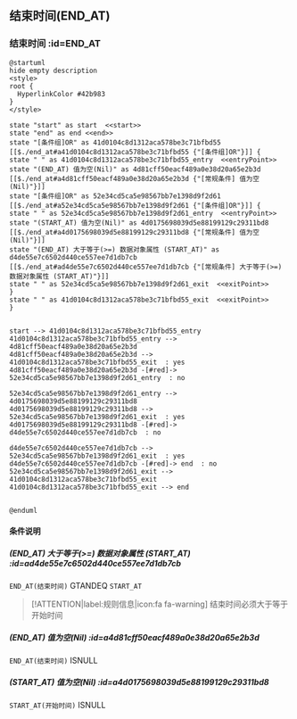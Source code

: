 ## 结束时间(END_AT) <!-- {docsify-ignore-all} -->

   

### 结束时间 :id=END_AT

```plantuml
@startuml
hide empty description
<style>
root {
  HyperlinkColor #42b983
}
</style>

state "start" as start  <<start>>
state "end" as end <<end>>
state "[条件组]OR" as 41d0104c8d1312aca578be3c71bfbd55 [[$./end_at#a41d0104c8d1312aca578be3c71bfbd55 {"[条件组]OR"}]] {
state " " as 41d0104c8d1312aca578be3c71bfbd55_entry  <<entryPoint>>
state "(END_AT) 值为空(Nil)" as 4d81cff50eacf489a0e38d20a65e2b3d [[$./end_at#a4d81cff50eacf489a0e38d20a65e2b3d {"[常规条件] 值为空(Nil)"}]]
state "[条件组]OR" as 52e34cd5ca5e98567bb7e1398d9f2d61 [[$./end_at#a52e34cd5ca5e98567bb7e1398d9f2d61 {"[条件组]OR"}]] {
state " " as 52e34cd5ca5e98567bb7e1398d9f2d61_entry  <<entryPoint>>
state "(START_AT) 值为空(Nil)" as 4d0175698039d5e88199129c29311bd8 [[$./end_at#a4d0175698039d5e88199129c29311bd8 {"[常规条件] 值为空(Nil)"}]]
state "(END_AT) 大于等于(>=) 数据对象属性 (START_AT)" as d4de55e7c6502d440ce557ee7d1db7cb [[$./end_at#ad4de55e7c6502d440ce557ee7d1db7cb {"[常规条件] 大于等于(>=) 数据对象属性 (START_AT)"}]]
state " " as 52e34cd5ca5e98567bb7e1398d9f2d61_exit  <<exitPoint>>
}
state " " as 41d0104c8d1312aca578be3c71bfbd55_exit  <<exitPoint>>
}


start --> 41d0104c8d1312aca578be3c71bfbd55_entry 
41d0104c8d1312aca578be3c71bfbd55_entry --> 4d81cff50eacf489a0e38d20a65e2b3d 
4d81cff50eacf489a0e38d20a65e2b3d --> 41d0104c8d1312aca578be3c71bfbd55_exit  : yes
4d81cff50eacf489a0e38d20a65e2b3d -[#red]-> 52e34cd5ca5e98567bb7e1398d9f2d61_entry  : no

52e34cd5ca5e98567bb7e1398d9f2d61_entry --> 4d0175698039d5e88199129c29311bd8 
4d0175698039d5e88199129c29311bd8 --> 52e34cd5ca5e98567bb7e1398d9f2d61_exit  : yes
4d0175698039d5e88199129c29311bd8 -[#red]-> d4de55e7c6502d440ce557ee7d1db7cb  : no

d4de55e7c6502d440ce557ee7d1db7cb --> 52e34cd5ca5e98567bb7e1398d9f2d61_exit  : yes
d4de55e7c6502d440ce557ee7d1db7cb -[#red]-> end  : no
52e34cd5ca5e98567bb7e1398d9f2d61_exit --> 41d0104c8d1312aca578be3c71bfbd55_exit 
41d0104c8d1312aca578be3c71bfbd55_exit --> end 


@enduml
```

#### 条件说明

##### (END_AT) 大于等于(>=) 数据对象属性 (START_AT) :id=ad4de55e7c6502d440ce557ee7d1db7cb



`END_AT(结束时间)` GTANDEQ  `START_AT`

> [!ATTENTION|label:规则信息|icon:fa fa-warning]
> 结束时间必须大于等于开始时间


##### (END_AT) 值为空(Nil) :id=a4d81cff50eacf489a0e38d20a65e2b3d



`END_AT(结束时间)` ISNULL 

##### (START_AT) 值为空(Nil) :id=a4d0175698039d5e88199129c29311bd8



`START_AT(开始时间)` ISNULL 






